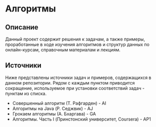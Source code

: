 # Алгоритмы 

## Описание

Данный проект содержит решения к задачам, а также примеры, проработанные 
в ходе изучения алгоритмов и структур данных по онлайн-курсам, справочным материалам и лекциям.

## Источники

Ниже представлены источники задач и примеров, содержащихся в данном репозитории. 
Рядом с каждым пунктом приводится сокращение, используемое при установки соответствий задач - пунктам из списка.

- Совершенный алгоритм (Т. Рафгарден) - AI
- Алгоритмы на Java (Р. Седжвик) - AJ
- Грокаем алгоритмы (А. Бхаргава) - GA
- Алгоритмы. Часть I (Принстонский университет, Coursera) - AP1